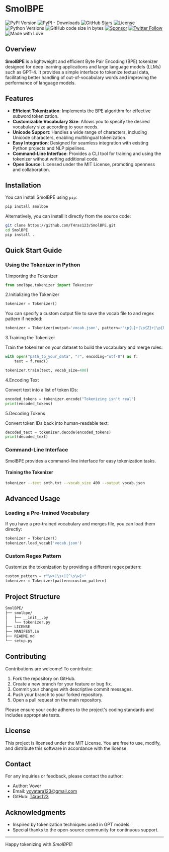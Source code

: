 # SmolBPE

![PyPI Version](https://img.shields.io/pypi/v/smolbpe) ![PyPI - Downloads](https://img.shields.io/pypi/dm/smolbpe) ![GitHub Stars](https://img.shields.io/github/stars/T4ras123/SmolBPE?style=social) ![License](https://img.shields.io/github/license/T4ras123/SmolBPE) ![Python Versions](https://img.shields.io/pypi/pyversions/smolbpe) ![GitHub code size in bytes](https://img.shields.io/github/languages/code-size/T4ras123/SmolBPE) [![Sponsor](https://img.shields.io/badge/sponsor-GitHub%20Sponsors-critical)](https://github.com/sponsors/T4ras123) [![Twitter Follow](https://img.shields.io/twitter/follow/vover163?style=social)](https://twitter.com/Vover163) ![Made with Love](https://img.shields.io/badge/Made%20with-%E2%9D%A4-red)

## Overview

**SmolBPE** is a lightweight and efficient Byte Pair Encoding (BPE) tokenizer designed for deep learning applications and large language models (LLMs) such as GPT-4. It provides a simple interface to tokenize textual data, facilitating better handling of out-of-vocabulary words and improving the performance of language models.

## Features

- **Efficient Tokenization**: Implements the BPE algorithm for effective subword tokenization.
- **Customizable Vocabulary Size**: Allows you to specify the desired vocabulary size according to your needs.
- **Unicode Support**: Handles a wide range of characters, including Unicode characters, enabling multilingual tokenization.
- **Easy Integration**: Designed for seamless integration with existing Python projects and NLP pipelines.
- **Command-Line Interface**: Provides a CLI tool for training and using the tokenizer without writing additional code.
- **Open Source**: Licensed under the MIT License, promoting openness and collaboration.

## Installation

You can install SmolBPE using `pip`:

```sh
pip install smolbpe
```

Alternatively, you can install it directly from the source code:

```sh
git clone https://github.com/T4ras123/SmolBPE.git
cd SmolBPE
pip install .
```

## Quick Start Guide

### Using the Tokenizer in Python

1.Importing the Tokenizer

  ```python
  from smolbpe.tokenizer import Tokenizer
  ```

2.Initializing the Tokenizer

  ```python
  tokenizer = Tokenizer()
  ```

  You can specify a custom output file to save the vocab file to and regex pattern if needed:

  ```python
  tokenizer = Tokenizer(output='vocab.json', pattern=r"\p{L}+|\p{Z}+|\p{N}+|[\p{P}&&[^.]]")
  ```

3.Training the Tokenizer

  Train the tokenizer on your dataset to build the vocabulary and merge rules:

  ```python
  with open("path_to_your_data", "r", encoding="utf-8") as f:
      text = f.read()

  tokenizer.train(text, vocab_size=400)
  ```

4.Encoding Text

  Convert text into a list of token IDs:

  ```python
  encoded_tokens = tokenizer.encode("Tokenizing isn't real")
  print(encoded_tokens)
  ```

5.Decoding Tokens

Convert token IDs back into human-readable text:

```python
decoded_text = tokenizer.decode(encoded_tokens)
print(decoded_text)
```

### Command-Line Interface

SmolBPE provides a command-line interface for easy tokenization tasks.

#### Training the Tokenizer

```sh
tokenizer --text smth.txt --vocab_size 400 --output vocab.json 
```

## Advanced Usage

### Loading a Pre-trained Vocabulary

If you have a pre-trained vocabulary and merges file, you can load them directly:

```python
tokenizer = Tokenizer()
tokenizer.load_vocab('vocab.json')
```

### Custom Regex Pattern

Customize the tokenization by providing a different regex pattern:

```python
custom_pattern = r"\w+|\s+|[^\s\w]+"
tokenizer = Tokenizer(pattern=custom_pattern)
```

## Project Structure

```sh
SmolBPE/
├── smolbpe/
│   ├── __init__.py
│   └── tokenizer.py
├── LICENSE
├── MANIFEST.in
├── README.md
└── setup.py
```

## Contributing

Contributions are welcome! To contribute:

1. Fork the repository on GitHub.
2. Create a new branch for your feature or bug fix.
3. Commit your changes with descriptive commit messages.
4. Push your branch to your forked repository.
5. Open a pull request on the main repository.

Please ensure your code adheres to the project's coding standards and includes appropriate tests.

## License

This project is licensed under the MIT License. You are free to use, modify, and distribute this software in accordance with the license.

## Contact

For any inquiries or feedback, please contact the author:

- Author: Vover
- Email: <vovatara123@gmail.com>
- GitHub: [T4ras123](https://github.com/T4ras123)

## Acknowledgments

- Inspired by tokenization techniques used in GPT models.
- Special thanks to the open-source community for continuous support.

----
Happy tokenizing with *SmolBPE*!
